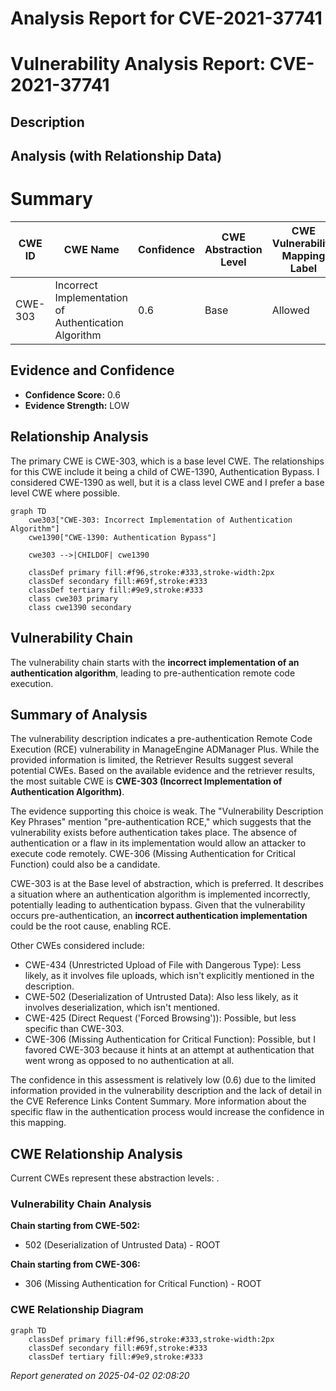 # Analysis Report for CVE-2021-37741

# Vulnerability Analysis Report: CVE-2021-37741

## Description



## Analysis (with Relationship Data)

# Summary
| CWE ID | CWE Name | Confidence | CWE Abstraction Level | CWE Vulnerability Mapping Label | CWE-Vulnerability Mapping Notes |
|---|---|---|---|---|---|
| CWE-303 | Incorrect Implementation of Authentication Algorithm | 0.6 | Base | Allowed | Primary CWE |

## Evidence and Confidence

*   **Confidence Score:** 0.6
*   **Evidence Strength:** LOW

## Relationship Analysis
The primary CWE is CWE-303, which is a base level CWE. The relationships for this CWE include it being a child of CWE-1390, Authentication Bypass. I considered CWE-1390 as well, but it is a class level CWE and I prefer a base level CWE where possible.

```mermaid
graph TD
    cwe303["CWE-303: Incorrect Implementation of Authentication Algorithm"]
    cwe1390["CWE-1390: Authentication Bypass"]
    
    cwe303 -->|CHILDOF| cwe1390
    
    classDef primary fill:#f96,stroke:#333,stroke-width:2px
    classDef secondary fill:#69f,stroke:#333
    classDef tertiary fill:#9e9,stroke:#333
    class cwe303 primary
    class cwe1390 secondary
```

## Vulnerability Chain
The vulnerability chain starts with the **incorrect implementation of an authentication algorithm**, leading to pre-authentication remote code execution.

## Summary of Analysis
The vulnerability description indicates a pre-authentication Remote Code Execution (RCE) vulnerability in ManageEngine ADManager Plus. While the provided information is limited, the Retriever Results suggest several potential CWEs. Based on the available evidence and the retriever results, the most suitable CWE is **CWE-303 (Incorrect Implementation of Authentication Algorithm)**.

The evidence supporting this choice is weak. The "Vulnerability Description Key Phrases" mention "pre-authentication RCE," which suggests that the vulnerability exists before authentication takes place. The absence of authentication or a flaw in its implementation would allow an attacker to execute code remotely. CWE-306 (Missing Authentication for Critical Function) could also be a candidate.

CWE-303 is at the Base level of abstraction, which is preferred. It describes a situation where an authentication algorithm is implemented incorrectly, potentially leading to authentication bypass. Given that the vulnerability occurs pre-authentication, an **incorrect authentication implementation** could be the root cause, enabling RCE.

Other CWEs considered include:

*   CWE-434 (Unrestricted Upload of File with Dangerous Type): Less likely, as it involves file uploads, which isn't explicitly mentioned in the description.
*   CWE-502 (Deserialization of Untrusted Data): Also less likely, as it involves deserialization, which isn't mentioned.
*   CWE-425 (Direct Request ('Forced Browsing')): Possible, but less specific than CWE-303.
*   CWE-306 (Missing Authentication for Critical Function): Possible, but I favored CWE-303 because it hints at an attempt at authentication that went wrong as opposed to no authentication at all.

The confidence in this assessment is relatively low (0.6) due to the limited information provided in the vulnerability description and the lack of detail in the CVE Reference Links Content Summary. More information about the specific flaw in the authentication process would increase the confidence in this mapping.


## CWE Relationship Analysis

Current CWEs represent these abstraction levels: .


### Vulnerability Chain Analysis

**Chain starting from CWE-502:**
- 502 (Deserialization of Untrusted Data) - ROOT


**Chain starting from CWE-306:**
- 306 (Missing Authentication for Critical Function) - ROOT



### CWE Relationship Diagram

```mermaid
graph TD
    classDef primary fill:#f96,stroke:#333,stroke-width:2px
    classDef secondary fill:#69f,stroke:#333
    classDef tertiary fill:#9e9,stroke:#333
```



*Report generated on 2025-04-02 02:08:20*
